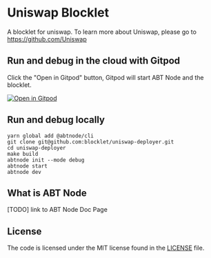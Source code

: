 # Uniswap Blocklet

A blocklet for uniswap. To learn more about Uniswap, please go to https://github.com/Uniswap

<!-- ## Feature -->

<!-- ## Install on ABT Node -->

## Run and debug in the cloud with Gitpod
Click the "Open in Gitpod" button, Gitpod will start ABT Node and the blocklet.

[![Open in Gitpod](https://gitpod.io/button/open-in-gitpod.svg)](https://gitpod.io/#https://github.com/blocklet/uniswap-deployer)

## Run and debug locally

```shell
yarn global add @abtnode/cli
git clone git@github.com:blocklet/uniswap-deployer.git
cd uniswap-deployer
make build
abtnode init --mode debug
abtnode start
abtnode dev
```

## What is ABT Node

[TODO] link to ABT Node Doc Page

## License

The code is licensed under the MIT license found in the
[LICENSE](LICENSE) file.
